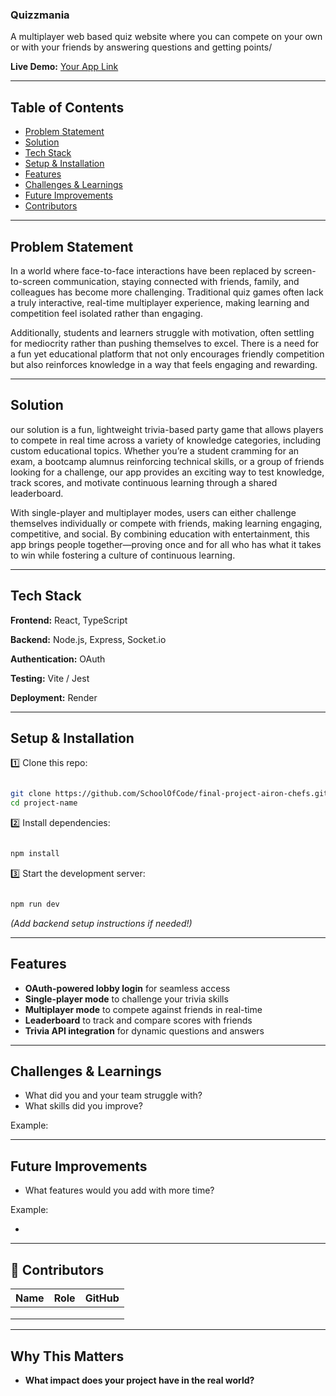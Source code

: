 ### Quizzmania

A multiplayer web based quiz website where you can compete on your own or with your friends by answering questions and getting points/

**Live Demo:** [Your App Link](https://final-project-quiz-mania.vercel.app/)

---

## Table of Contents

- [Problem Statement](https://www.notion.so/1acac7bab6af8057bedbc79dac2e8c18?pvs=21)
- [Solution](https://www.notion.so/1acac7bab6af8057bedbc79dac2e8c18?pvs=21)
- [Tech Stack](https://www.notion.so/1acac7bab6af8057bedbc79dac2e8c18?pvs=21)
- [Setup & Installation](https://www.notion.so/1acac7bab6af8057bedbc79dac2e8c18?pvs=21)
- [Features](https://www.notion.so/1acac7bab6af8057bedbc79dac2e8c18?pvs=21)
- [Challenges & Learnings](https://www.notion.so/1acac7bab6af8057bedbc79dac2e8c18?pvs=21)
- [Future Improvements](https://www.notion.so/1acac7bab6af8057bedbc79dac2e8c18?pvs=21)
- [Contributors](https://www.notion.so/1acac7bab6af8057bedbc79dac2e8c18?pvs=21)

---

## Problem Statement

In a world where face-to-face interactions have been replaced by screen-to-screen communication, staying connected with friends, family, and colleagues has become more challenging. Traditional quiz games often lack a truly interactive, real-time multiplayer experience, making learning and competition feel isolated rather than engaging.

Additionally, students and learners struggle with motivation, often settling for mediocrity rather than pushing themselves to excel. There is a need for a fun yet educational platform that not only encourages friendly competition but also reinforces knowledge in a way that feels engaging and rewarding.

---

## Solution

our solution is a fun, lightweight trivia-based party game that allows players to compete in real time across a variety of knowledge categories, including custom educational topics. Whether you’re a student cramming for an exam, a bootcamp alumnus reinforcing technical skills, or a group of friends looking for a challenge, our app provides an exciting way to test knowledge, track scores, and motivate continuous learning through a shared leaderboard.

With single-player and multiplayer modes, users can either challenge themselves individually or compete with friends, making learning engaging, competitive, and social. By combining education with entertainment, this app brings people together—proving once and for all who has what it takes to win while fostering a culture of continuous learning.

---

## Tech Stack

 **Frontend:** React, TypeScript 

 **Backend:** Node.js, Express, Socket.io

**Authentication:** OAuth 

**Testing:** Vite / Jest

**Deployment:** Render

---

## Setup & Installation

1️⃣ Clone this repo:

```bash

git clone https://github.com/SchoolOfCode/final-project-airon-chefs.git
cd project-name

```

2️⃣ Install dependencies:

```bash

npm install

```

3️⃣ Start the development server:

```bash

npm run dev

```

*(Add backend setup instructions if needed!)*

---

## Features

- **OAuth-powered lobby login** for seamless access
- **Single-player mode** to challenge your trivia skills
- **Multiplayer mode** to compete against friends in real-time
- **Leaderboard** to track and compare scores with friends
- **Trivia API integration** for dynamic questions and answers

---

## Challenges & Learnings

- What did you and your team struggle with?
- What skills did you improve?

Example:

> 
> 

---

## Future Improvements

- What features would you add with more time?

Example:

- 

---

## 👥 Contributors

| Name | Role | GitHub |
| --- | --- | --- |
|  |  |  |
|  |  |  |
|  |  |  |

---

## Why This Matters

- **What impact does your project have in the real world?**
